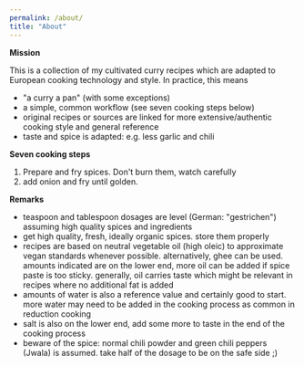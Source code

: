 ```yaml
---
permalink: /about/
title: "About"
---
```


**Mission**

This is a collection of my cultivated curry recipes which are adapted to European cooking technology and style. In practice, this means
- "a curry a pan" (with some exceptions)
- a simple, common workflow (see seven cooking steps below)
- original recipes or sources are linked for more extensive/authentic cooking style and general reference
- taste and spice is adapted: e.g. less garlic and chili

**Seven cooking steps**

1) Prepare and fry spices. Don't burn them, watch carefully
2) add onion and fry until golden. 

**Remarks**

- teaspoon and tablespoon dosages are level (German: "gestrichen") assuming high quality spices and ingredients
- get high quality, fresh, ideally organic spices. store them properly
- recipes are based on neutral vegetable oil (high oleic) to approximate vegan standards whenever possible. alternatively, ghee can be used. amounts indicated are on the lower end, more oil can be added if spice paste is too sticky. generally, oil carries taste which might be relevant in recipes where no additional fat is added
- amounts of water is also a reference value and certainly good to start. more water may need to be added in the cooking process as common in reduction cooking
- salt is also on the lower end, add some more to taste in the end of the cooking process
- beware of the spice: normal chili powder and green chili peppers (Jwala) is assumed. take half of the dosage to be on the safe side ;)

